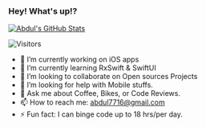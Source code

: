 ### Hey! What's up!?
[![Abdul's GitHub Stats](https://github-readme-stats.vercel.app/api?username=abdulrahim46&hide=issues&count_private=true&show_icons=true&theme=calm)](https://github.com/abdulrahim46/github-readme-stats)

![Visitors](https://visitor-badge.glitch.me/badge?page_id=abdulrahim46&left_color=gray&right_color=blue)

<!-- <img align="right" src="https://github-readme-stats.vercel.app/api?username=abdulrahim46&show_icons=true&icon_color=CE1D2D&text_color=718096&bg_color=00000000&hide_title=true&hide_border=true" /> -->

- 🔭 I’m currently working on iOS apps
- 🌱 I’m currently learning RxSwift & SwiftUI
- 👯 I’m looking to collaborate on Open sources Projects
- 🤔 I’m looking for help with Mobile stuffs.
- 💬 Ask me about Coffee, Bikes, or Code Reviews.
- 📫 How to reach me: abdul7716@gmail.com
- ⚡ Fun fact: I can binge code up to 18 hrs/per day.



